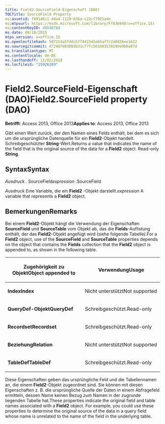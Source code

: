 ```yaml
---
title: Field2.SourceField-Eigenschaft (DAO)
TOCTitle: SourceField Property
ms:assetid: f89146c1-d4a4-1129-636a-c22cf7921a4e
ms:mtpsurl: https://msdn.microsoft.com/library/Ff836948(v=office.15)
ms:contentKeyID: 48548784
ms.date: 09/18/2015
mtps_version: v=office.15
ms.openlocfilehash: 587214a5fddc5774423d2eb5af7c2a8926ee1622
ms.sourcegitcommit: d7248f803002b31cf7fc561b03530199a9b0a8fd
ms.translationtype: MT
ms.contentlocale: de-DE
ms.lasthandoff: 11/02/2018
ms.locfileid: "25926269"
---
```

# <a name="field2sourcefield-property-dao"></a><span data-ttu-id="c59ee-102">Field2.SourceField-Eigenschaft (DAO)</span><span class="sxs-lookup"><span data-stu-id="c59ee-102">Field2.SourceField property (DAO)</span></span>


<span data-ttu-id="c59ee-103">**Betrifft**: Access 2013, Office 2013</span><span class="sxs-lookup"><span data-stu-id="c59ee-103">**Applies to**: Access 2013, Office 2013</span></span>

<span data-ttu-id="c59ee-p101">Gibt einen Wert zurück, der den Namen eines Felds enthält, bei dem es sich um die ursprüngliche Datenquelle für ein **Field2**-Objekt handelt. Schreibgeschützter **String**-Wert.</span><span class="sxs-lookup"><span data-stu-id="c59ee-p101">Returns a value that indicates the name of the field that is the original source of the data for a **Field2** object. Read-only **String**.</span></span>

## <a name="syntax"></a><span data-ttu-id="c59ee-106">Syntax</span><span class="sxs-lookup"><span data-stu-id="c59ee-106">Syntax</span></span>

<span data-ttu-id="c59ee-107">*Ausdruck* . SourceField</span><span class="sxs-lookup"><span data-stu-id="c59ee-107">*expression* .SourceField</span></span>

<span data-ttu-id="c59ee-108">*Ausdruck* Eine Variable, die ein **Field2** -Objekt darstellt.</span><span class="sxs-lookup"><span data-stu-id="c59ee-108">*expression* A variable that represents a **Field2** object.</span></span>

## <a name="remarks"></a><span data-ttu-id="c59ee-109">Bemerkungen</span><span class="sxs-lookup"><span data-stu-id="c59ee-109">Remarks</span></span>

<span data-ttu-id="c59ee-110">Bei einem **Field2**-Objekt hängt die Verwendung der Eigenschaften **SourceField** und **SourceTable** vom Objekt ab, das die **Fields**-Auflistung enthält, der das **Field2**-Objekt angefügt wird (siehe folgende Tabelle).</span><span class="sxs-lookup"><span data-stu-id="c59ee-110">For a **Field2** object, use of the **SourceField** and **SourceTable** properties depends on the object that contains the **Fields** collection that the **Field2** object is appended to, as shown in the following table.</span></span>

<table>
<colgroup>
<col style="width: 50%" />
<col style="width: 50%" />
</colgroup>
<thead>
<tr class="header">
<th><p><span data-ttu-id="c59ee-111">Zugehörigkeit zu Objekt</span><span class="sxs-lookup"><span data-stu-id="c59ee-111">Object appended to</span></span></p></th>
<th><p><span data-ttu-id="c59ee-112">Verwendung</span><span class="sxs-lookup"><span data-stu-id="c59ee-112">Usage</span></span></p></th>
</tr>
</thead>
<tbody>
<tr class="odd">
<td><p><span data-ttu-id="c59ee-113"><strong>Index</strong></span><span class="sxs-lookup"><span data-stu-id="c59ee-113"><strong>Index</strong></span></span></p></td>
<td><p><span data-ttu-id="c59ee-114">Nicht unterstützt</span><span class="sxs-lookup"><span data-stu-id="c59ee-114">Not supported</span></span></p></td>
</tr>
<tr class="even">
<td><p><span data-ttu-id="c59ee-115"><strong>QueryDef-Objekt</strong></span><span class="sxs-lookup"><span data-stu-id="c59ee-115"><strong>QueryDef</strong></span></span></p></td>
<td><p><span data-ttu-id="c59ee-116">Schreibgeschützt.</span><span class="sxs-lookup"><span data-stu-id="c59ee-116">Read-only</span></span></p></td>
</tr>
<tr class="odd">
<td><p><span data-ttu-id="c59ee-117"><strong>Recordset</strong></span><span class="sxs-lookup"><span data-stu-id="c59ee-117"><strong>Recordset</strong></span></span></p></td>
<td><p><span data-ttu-id="c59ee-118">Schreibgeschützt.</span><span class="sxs-lookup"><span data-stu-id="c59ee-118">Read-only</span></span></p></td>
</tr>
<tr class="even">
<td><p><span data-ttu-id="c59ee-119"><strong>Beziehung</strong></span><span class="sxs-lookup"><span data-stu-id="c59ee-119"><strong>Relation</strong></span></span></p></td>
<td><p><span data-ttu-id="c59ee-120">Nicht unterstützt</span><span class="sxs-lookup"><span data-stu-id="c59ee-120">Not supported</span></span></p></td>
</tr>
<tr class="odd">
<td><p><span data-ttu-id="c59ee-121"><strong>TableDef</strong></span><span class="sxs-lookup"><span data-stu-id="c59ee-121"><strong>TableDef</strong></span></span></p></td>
<td><p><span data-ttu-id="c59ee-122">Schreibgeschützt.</span><span class="sxs-lookup"><span data-stu-id="c59ee-122">Read-only</span></span></p></td>
</tr>
</tbody>
</table>


<span data-ttu-id="c59ee-p102">Diese Eigenschaften geben das ursprüngliche Feld und die Tabellennamen an, die einem **Field2**-Objekt zugeordnet sind. Sie können mit diesen Eigenschaften z. B. die ursprüngliche Quelle der Daten in einem Abfragefeld ermitteln, dessen Name keinen Bezug zum Namen in der zugrunde liegenden Tabelle hat.</span><span class="sxs-lookup"><span data-stu-id="c59ee-p102">These properties indicate the original field and table names associated with a **Field2** object. For example, you could use these properties to determine the original source of the data in a query field whose name is unrelated to the name of the field in the underlying table.</span></span>

